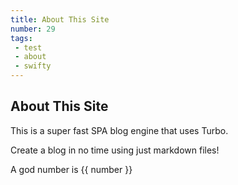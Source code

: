 ```yaml
---
title: About This Site
number: 29
tags: 
 - test
 - about
 - swifty
---
```


## About This Site

This is a super fast SPA blog engine that uses Turbo.

Create a blog in no time using just markdown files!

A god number is {{ number }}